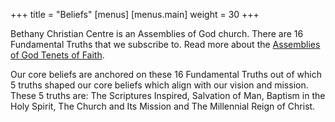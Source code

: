 +++
title	 = "Beliefs"
[menus]
  [menus.main]
    weight = 30
+++

Bethany Christian Centre is an Assemblies of God church. There are 16
Fundamental Truths that we subscribe to. Read more about the [Assemblies of God
Tenets of Faith](https://www.ag.org.sg/tenets-of-faith/).

Our core beliefs are anchored on these 16 Fundamental Truths out of which 5
truths shaped our core beliefs which align with our vision and mission. These 5
truths are: The Scriptures Inspired, Salvation of Man, Baptism in the Holy
Spirit, The Church and Its Mission and The Millennial Reign of Christ.
